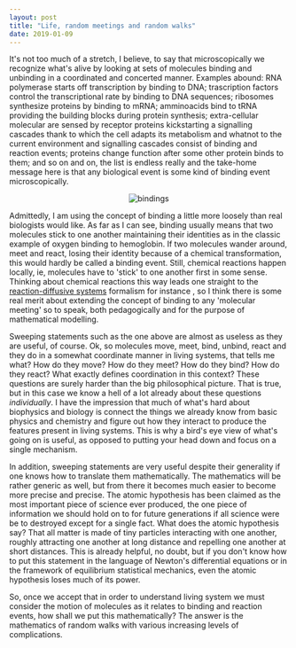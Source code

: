 ```yaml
---
layout: post
title: "Life, random meetings and random walks"
date: 2019-01-09
---
```


It's not too much of a stretch, I believe, to say that microscopically we recognize what's alive by looking at sets of molecules binding and unbinding in a coordinated and concerted manner. Examples abound: RNA polymerase starts off transcription by binding to DNA; trascription factors control the transcriptional rate by binding to DNA sequences; ribosomes synthesize proteins by binding to mRNA; amminoacids bind to tRNA providing the building blocks during protein synthesis; extra-cellular molecular are sensed by receptor proteins kickstarting a signalling cascades thank to which the cell adapts its metabolism and whatnot to the current environment and signalling cascades consist of binding and reaction events; proteins change function after some other protein binds to them; and so on and on, the list is endless really and the take-home message here is that any biological event is some kind of binding event microscopically.

<p style="text-align:center;"><img src="{{ site.url }}/blog/img/2019-01-09-bindings.png" alt="bindings"></p>

<!--![bindings]({{ site.url }}/blog/img/2019-01-09-bindings.jpg =50x150)--> 

Admittedly, I am using the concept of binding a little more loosely than real biologists would like. As far as I can see, binding usually means that two molecules stick to one another maintaining their identities as in the classic example of oxygen binding to hemoglobin. If two molecules wander around, meet and react, losing their identity because of a chemical transformation, this would hardly be called a binding event. Still, chemical reactions happen locally, ie, molecules have to 'stick' to one another first in some sense. Thinking about chemical reactions this way leads one straight to the [reaction-diffusive systems](<https://en.wikipedia.org/wiki/Reaction%E2%80%93diffusion_system>) formalism for instance , so I think there is some real merit about extending the concept of binding to any 'molecular meeting' so to speak, both pedagogically and for the purpose of mathematical modelling.
	
Sweeping statements such as the one above are almost as useless as they are useful, of course. Ok, so molecules move, meet, bind, unbind, react and they do in a somewhat coordinate manner in living systems, that tells me what? How do they move? How do they meet? How do they bind? How do they react? What exactly defines coordination in this context? These questions are surely harder than the big philosophical picture. That is true, but in this case we know a hell of a lot already about these questions *individually*. I have the impression that much of what's hard about biophysics and biology is connect the things we already know from basic physics and chemistry and figure out how they interact to produce the features present in living systems. This is why a bird's eye view of what's going on is useful, as opposed to putting your head down and focus on a single mechanism.

In addition, sweeping statements are very useful despite their generality if one knows how to translate them mathematically. The mathematics will be rather generic as well, but from there it becomes much easier to become more precise and precise. The atomic hypothesis has been claimed as the most important piece of science ever produced, the one piece of information we should hold on to for future generations if all science were be to destroyed except for a single fact. What does the atomic hypothesis say? That all matter is made of tiny particles interacting with one another, roughly attracting one another at long distance and repelling one another at short distances. This is already helpful, no doubt, but if you don't know how to put this statement in the language of Newton's differential equations or in the framework of equilibrium statistical mechanics, even the atomic hypothesis loses much of its power. 

So, once we accept that in order to understand living system we must consider the motion of molecules as it relates to binding and reaction events, how shall we put this mathematically? The answer is the mathematics of random walks with various increasing levels of complications.